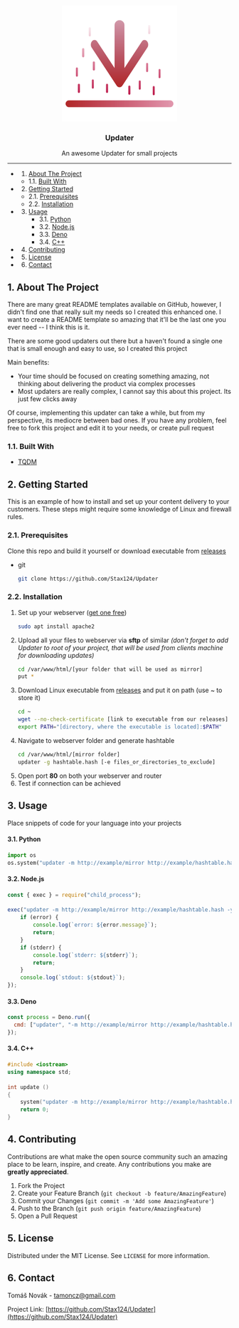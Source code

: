<p align="center">
  <a href="https://github.com/Stax124/Updater">
    <img src="images/updater.png" alt="Logo" width="260">
  </a>

  <h3 align="center">Updater</h3>

  <p align="center">
    An awesome Updater for small projects<hr />
  </p>
</p>


<!-- TABLE OF CONTENTS -->
* 1. [About The Project](#AboutTheProject)
	* 1.1. [Built With](#BuiltWith)
* 2. [Getting Started](#GettingStarted)
	* 2.1. [Prerequisites](#Prerequisites)
	* 2.2. [Installation](#Installation)
* 3. [Usage](#Usage)
		* 3.1. [Python](#Python)
		* 3.2. [Node.js](#Node.js)
		* 3.3. [Deno](#Deno)
		* 3.4. [C++](#C)
* 4. [Contributing](#Contributing)
* 5. [License](#License)
* 6. [Contact](#Contact)


##  1. <a name='AboutTheProject'></a>About The Project

There are many great README templates available on GitHub, however, I didn't find one that really suit my needs so I created this enhanced one. I want to create a README template so amazing that it'll be the last one you ever need -- I think this is it.

There are some good updaters out there but a haven't found a single one that is small enough and easy to use, so I created this project

Main benefits:
* Your time should be focused on creating something amazing, not thinking about delivering the product via complex processes
* Most updaters are really complex, I cannot say this about this project. Its just few clicks away


Of course, implementing this updater can take a while, but from my perspective, its mediocre between bad ones. If you have any problem, feel free to fork this project and edit it to your needs, or create pull request


###  1.1. <a name='BuiltWith'></a>Built With

* [TQDM](https://github.com/tqdm/tqdm)


##  2. <a name='GettingStarted'></a>Getting Started
This is an example of how to install and set up your content delivery to your customers. These steps might require some knowledge of Linux and firewall rules.

###  2.1. <a name='Prerequisites'></a>Prerequisites

Clone this repo and build it yourself or download executable from [releases](https://github.com/Stax124/Updater/releases)
* git
  ```sh
  git clone https://github.com/Stax124/Updater
  ```

###  2.2. <a name='Installation'></a>Installation

1. Set up your webserver ([get one free](https://www.oracle.com/cloud/))
   ```sh
   sudo apt install apache2
   ```
2. Upload all your files to webserver via **sftp** of similar _(don't forget to add Updater to root of your project, that will be used from clients machine for downloading updates)_
   ```sh
   cd /var/www/html/[your folder that will be used as mirror]
   put *
   ```
3. Download Linux executable from [releases](https://github.com/Stax124/Updater/releases) and put it on path (use ~ to store it)
   ```sh
   cd ~
   wget --no-check-certificate [link to executable from our releases]
   export PATH="[directory, where the executable is located]:$PATH"
   ```
4. Navigate to webserver folder and generate hashtable
   ```sh
   cd /var/www/html/[mirror folder]
   updater -g hashtable.hash [-e files_or_directories_to_exclude]
   ```
5. Open port **80** on both your webserver and router
6. Test if connection can be achieved


<!-- USAGE EXAMPLES -->
##  3. <a name='Usage'></a>Usage

Place snippets of code for your language into your projects

####  3.1. <a name='Python'></a>Python
```py
import os
os.system("updater -m http://example/mirror http://example/hashtable.hash -y")
```

####  3.2. <a name='Node.js'></a>Node.js
```js
const { exec } = require("child_process");

exec("updater -m http://example/mirror http://example/hashtable.hash -y", (error, stdout, stderr) => {
    if (error) {
        console.log(`error: ${error.message}`);
        return;
    }
    if (stderr) {
        console.log(`stderr: ${stderr}`);
        return;
    }
    console.log(`stdout: ${stdout}`);
});
```

####  3.3. <a name='Deno'></a>Deno
```js
const process = Deno.run({
  cmd: ["updater", "-m http://example/mirror http://example/hashtable.hash -y"]
});
```

####  3.4. <a name='C'></a>C++
```c++
#include <iostream>
using namespace std;

int update ()
{
    system("updater -m http://example/mirror http://example/hashtable.hash -y");
    return 0;
}
```

##  4. <a name='Contributing'></a>Contributing

Contributions are what make the open source community such an amazing place to be learn, inspire, and create. Any contributions you make are **greatly appreciated**.

1. Fork the Project
2. Create your Feature Branch (`git checkout -b feature/AmazingFeature`)
3. Commit your Changes (`git commit -m 'Add some AmazingFeature'`)
4. Push to the Branch (`git push origin feature/AmazingFeature`)
5. Open a Pull Request



##  5. <a name='License'></a>License

Distributed under the MIT License. See `LICENSE` for more information.



<!-- CONTACT -->
##  6. <a name='Contact'></a>Contact

Tomáš Novák - tamoncz@gmail.com

Project Link: [https://github.com/Stax124/Updater](https://github.com/Stax124/Updater)
